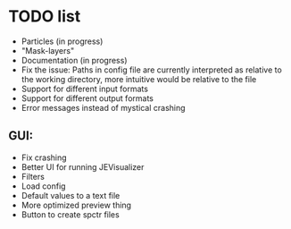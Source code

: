 # TODO list

- Particles (in progress)
- "Mask-layers"
- Documentation (in progress)
- Fix the issue: Paths in config file are currently interpreted as relative to the working directory, more intuitive would be relative to the file
- Support for different input formats
- Support for different output formats
- Error messages instead of mystical crashing

## GUI:
- Fix crashing
- Better UI for running JEVisualizer
- Filters
- Load config
- Default values to a text file
- More optimized preview thing
- Button to create spctr files

